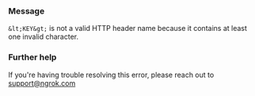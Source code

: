 
### Message
`&lt;KEY&gt;` is not a valid HTTP header name because it contains at least one invalid character.

### Further help
If you're having trouble resolving this error, please reach out to [support@ngrok.com](mailto:support@ngrok.com?subject=Help%20with%20ERR_NGROK_373)

